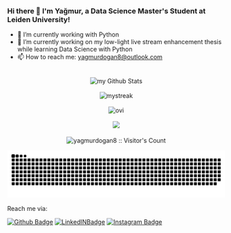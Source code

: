 ### Hi there 👋 I'm Yağmur, a Data Science Master's Student at Leiden University!

- 🔭 I’m currently working with Python
- 🌱 I’m currently working on my low-light live stream enhancement thesis while learning Data Science with Python
- 📫 How to reach me: yagmurdogan8@outlook.com

<div align = "center">
<br>
 <img align="center" src="https://github-readme-stats.vercel.app/api?username=yagmurdogan8&include_all_commits=true&count_private=true&show_icons=true&line_height=20&title_color=2B5BBD&icon_color=1124BB&text_color=A1A1A1&bg_color=0,000000,130F40" alt="my Github Stats" />
 <br><br>
  <img src="https://github-readme-streak-stats.herokuapp.com/?user=yagmurdogan8&theme=tokyonight" alt="mystreak"/>
  <br><br>
  <img src="https://github-readme-stats.vercel.app/api/top-langs?username=yagmurdogan8&show_icons=true&locale=en&layout=compact&theme=chartreuse-dark" alt="ovi" />
  <br><br>
  <img src="https://github-profile-trophy.vercel.app/?username=yagmurdogan8&theme=juicyfresh&no-bg=false" />
  <br><br>
  <img src="https://profile-counter.glitch.me/{yagmurdogan8}/count.svg" alt="yagmurdogan8 :: Visitor's Count" />
</div>
<!--
<div class = "row">
  <div class = "column">
   
  </div>
  <div class = "column">
   
  </div>
</div>


<div class = "row">
  <div class = "column">
  
  </div>
  <div class = "column">
    
  </div>
</div> 
-->




![Snake animation](https://github.com/yagmurdogan8/yagmurdogan8/blob/yagmurdogan8-patch-1/github-contribution-snake.svg)
<!--Languages & Tools:-->

Reach me via: 

[![Github Badge](https://img.shields.io/badge/-Github-000?style=quare&labelColor=000&logo=Github&logoColor=white&link=link)](https://github.com/yagmurdogan8) 
[![LinkedINBadge](https://img.shields.io/badge/LinkedIn-0077B5?style=for-the-badge&logo=linkedin&logoColor=white)](https://www.linkedin.com/in/yagmur-dogan/) 
[![Instagram Badge](https://img.shields.io/badge/-Instagram-C13584?style=flat-quare&labelColor=C13584&logo=instagram&logoColor=white&link=link)](https://www.instagram.com/ygmrdgan/) 


